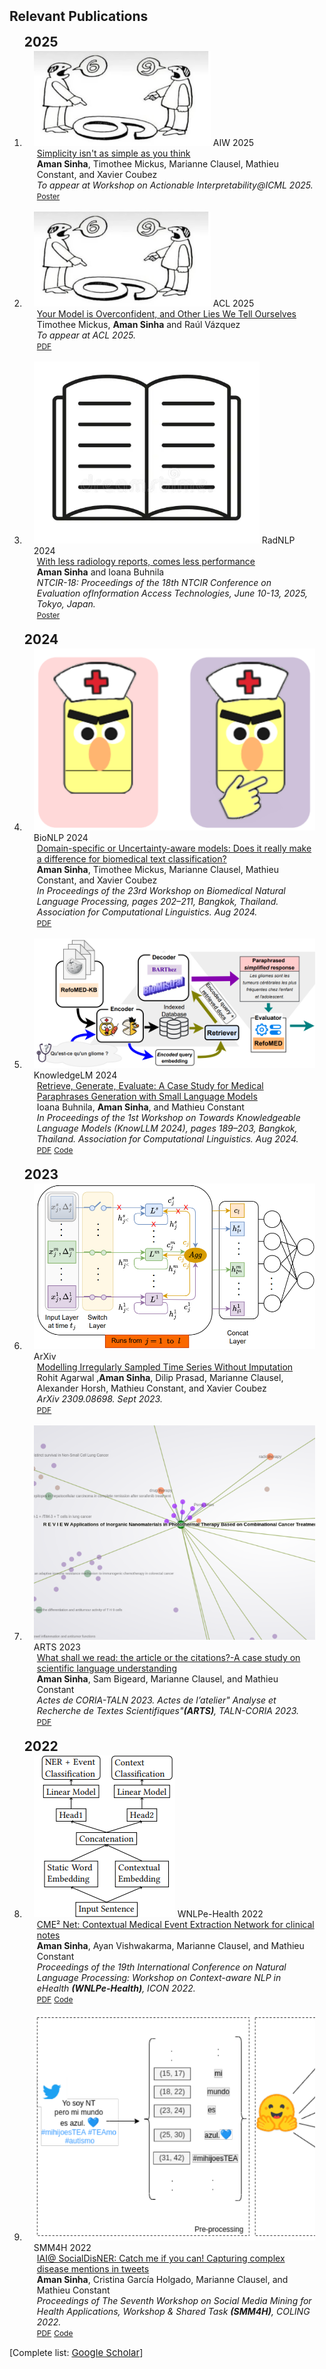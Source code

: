 <h2 id="publications" style="margin: 2px 0px -15px;">Relevant Publications</h2>

<br>

<div class="publications">
<ol class="bibliography">

<h2 id="publications" style="margin: 2px 0px -15px;">2025</h2>
<br>
<li>
<div class="pub-row">
  <div class="col-sm-3 abbr" style="position: relative;padding-right: 15px;padding-left: 15px;">
    <img src="assets/img/teasers/disagreement.png" class="teaser img-fluid z-depth-1">
    <abbr class="badge">AIW 2025</abbr>
  </div>

  <div class="col-sm-9" style="position: relative;padding-right: 15px;padding-left: 20px;">
    <div class="title"><a href="https://amansinha09.github.io/">Simplicity isn't as simple as you think</a></div>
    <div class="author"><strong>Aman Sinha</strong>, Timothee Mickus, Marianne Clausel, Mathieu Constant, and Xavier Coubez</div>
    <div class="periodical"><em>To appear at Workshop on Actionable Interpretability@ICML 2025.</em></div>
    <div class="links">
      <a href="https://actionable-interpretability.github.io/posters/159_simplicity_is_not_as_simple_as_you_think%20-%20Aman%20Sinha.pdf" class="btn btn-sm z-depth-0" role="button" target="_blank" style="font-size:12px;">Poster</a>
    </div>
  </div>
</div>
</li>

<br>
<li>
<div class="pub-row">
  <div class="col-sm-3 abbr" style="position: relative;padding-right: 15px;padding-left: 15px;">
    <img src="assets/img/teasers/disagreement.png" class="teaser img-fluid z-depth-1">
    <abbr class="badge">ACL 2025</abbr>
  </div>

  <div class="col-sm-9" style="position: relative;padding-right: 15px;padding-left: 20px;">
    <div class="title"><a href="https://arxiv.org/pdf/2503.01235">Your Model is Overconfident, and Other Lies We Tell Ourselves</a></div>
    <div class="author">Timothee Mickus, <strong>Aman Sinha</strong>  and Raúl Vázquez </div>
    <div class="periodical"><em>To appear at ACL 2025.</em></div>
    <div class="links">
      <a href="https://arxiv.org/pdf/2503.01235" class="btn btn-sm z-depth-0" role="button" target="_blank" style="font-size:12px;">PDF</a>
    </div>
  </div>
</div>
</li>

<br>

<li>
<div class="pub-row">
  <div class="col-sm-3 abbr" style="position: relative;padding-right: 15px;padding-left: 15px;">
    <img src="assets/img/teasers/article.png" class="teaser img-fluid z-depth-1">
    <abbr class="badge">RadNLP 2024</abbr>
  </div>

  <div class="col-sm-9" style="position: relative;padding-right: 15px;padding-left: 20px;">
    <div class="title"><a href="https://research.nii.ac.jp/ntcir/workshop/OnlineProceedings18/pdf/posters/17-NTCIR18-RADNLP-SinhaA.pdf">With less radiology reports, comes less performance</a></div>
    <div class="author"><strong>Aman Sinha</strong> and Ioana Buhnila</div>
    <div class="periodical"><em>NTCIR-18: Proceedings of the 18th NTCIR Conference on Evaluation ofInformation Access Technologies, June 10-13, 2025, Tokyo, Japan.</em></div>
    <div class="links">
      <a href="https://research.nii.ac.jp/ntcir/workshop/OnlineProceedings18/pdf/posters/17-NTCIR18-RADNLP-SinhaA.pdf" class="btn btn-sm z-depth-0" role="button" target="_blank" style="font-size:12px;">Poster</a>
    </div>
  </div>
</div>
</li>

<br>

<h2 id="publications" style="margin: 2px 0px -15px;">2024</h2>
<br>
<li>
<div class="pub-row">
  <div class="col-sm-3 abbr" style="position: relative;padding-right: 15px;padding-left: 15px;">
    <img src="assets/img/teasers/UoD_teaser.png" class="teaser img-fluid z-depth-1">
    <abbr class="badge">BioNLP 2024</abbr>
  </div>

  <div class="col-sm-9" style="position: relative;padding-right: 15px;padding-left: 20px;">
    <div class="title"><a href="https://aclanthology.org/2024.bionlp-1.16/">Domain-specific or Uncertainty-aware models: Does it really make a difference for biomedical text classification?</a></div>
    <div class="author"><strong>Aman Sinha</strong>, Timothee Mickus, Marianne Clausel, Mathieu Constant, and Xavier Coubez</div>
    <div class="periodical"><em>In Proceedings of the 23rd Workshop on Biomedical Natural Language Processing, pages 202–211, Bangkok, Thailand. Association for Computational Linguistics. Aug 2024.</em></div>
    <div class="links">
      <a href="https://aclanthology.org/2024.bionlp-1.16.pdf" class="btn btn-sm z-depth-0" role="button" target="_blank" style="font-size:12px;">PDF</a>
    </div>
  </div>
</div>
</li>

<br>

<li>
<div class="pub-row">
  <div class="col-sm-3 abbr" style="position: relative;padding-right: 15px;padding-left: 15px;">
    <img src="assets/img/teasers/prage_teaser.png" class="teaser img-fluid z-depth-1">
    <abbr class="badge">KnowledgeLM 2024</abbr>
  </div>

  <div class="col-sm-9" style="position: relative;padding-right: 15px;padding-left: 20px;">
    <div class="title"><a href="https://aclanthology.org/2024.knowllm-1.16/">Retrieve, Generate, Evaluate: A Case Study for Medical Paraphrases Generation with Small Language Models</a></div>
    <div class="author">Ioana Buhnila, <strong>Aman Sinha</strong>, and Mathieu Constant</div>
    <div class="periodical"><em>In Proceedings of the 1st Workshop on Towards Knowledgeable Language Models (KnowLLM 2024), pages 189–203, Bangkok, Thailand. Association for Computational Linguistics. Aug 2024.</em></div>
    <div class="links">
      <a href="https://aclanthology.org/2024.knowllm-1.16.pdf" class="btn btn-sm z-depth-0" role="button" target="_blank" style="font-size:12px;">PDF</a>
      <a href="https://github.com/ATILF-UMR7118/pRAGe" class="btn btn-sm z-depth-0" role="button" target="_blank" style="font-size:12px;">Code</a>
    </div>
  </div>
</div>
</li>

<br>
<h2 id="publications" style="margin: 2px 0px -15px;">2023</h2>
<br>
<li>
<div class="pub-row">
  <div class="col-sm-3 abbr" style="position: relative;padding-right: 15px;padding-left: 15px;">
    <img src="assets/img/teasers/slan_teaser.png" class="teaser img-fluid z-depth-1">
    <abbr class="badge">ArXiv</abbr>
  </div>

  <div class="col-sm-9" style="position: relative;padding-right: 15px;padding-left: 20px;">
    <div class="title"><a href="https://arxiv.org/pdf/2309.08698.pdf">Modelling Irregularly Sampled Time Series Without Imputation</a></div>
    <div class="author">Rohit Agarwal ,<strong>Aman Sinha</strong>, Dilip Prasad, Marianne Clausel, Alexander Horsh, Mathieu Constant, and Xavier Coubez</div>
    <div class="periodical"><em>ArXiv 2309.08698. Sept 2023.</em></div>
    <div class="links">
      <a href="https://arxiv.org/pdf/2309.08698.pdf" class="btn btn-sm z-depth-0" role="button" target="_blank" style="font-size:12px;">PDF</a>
    </div>
  </div>
</div>
</li>

<br>

<li>
<div class="pub-row">
  <div class="col-sm-3 abbr" style="position: relative;padding-right: 15px;padding-left: 15px;">
    <img src="assets/img/teasers/article_o_citation_teaser.png" class="teaser img-fluid z-depth-1">
    <abbr class="badge">ARTS 2023</abbr>
  </div>

  <div class="col-sm-9" style="position: relative;padding-right: 15px;padding-left: 20px;">
    <div class="title"><a href="https://coria-taln-2023.sciencesconf.org/data/proceedings_ARTS.pdf#page=88">What shall we read: the article or the citations?-A case study on scientific language understanding</a></div>
    <div class="author"><strong>Aman Sinha</strong>, Sam Bigeard, Marianne Clausel, and Mathieu Constant</div>
    <div class="periodical"><em>Actes de CORIA-TALN 2023. Actes de l’atelier" Analyse et Recherche de Textes Scientifiques"<strong>(ARTS)</strong>, TALN-CORIA 2023.</em></div>
    <div class="links">
      <a href="https://coria-taln-2023.sciencesconf.org/data/proceedings_ARTS.pdf#page=88" class="btn btn-sm z-depth-0" role="button" target="_blank" style="font-size:12px;">PDF</a>
    </div>
  </div>
</div>
</li>

<br>

<h2 id="publications" style="margin: 2px 0px -15px;">2022</h2>
<br>
<li>
<div class="pub-row">
  <div class="col-sm-3 abbr" style="position: relative;padding-right: 15px;padding-left: 15px;">
    <img src="assets/img/teasers/cme2_teaser.png" class="teaser img-fluid z-depth-1">
    <abbr class="badge">WNLPe-Health 2022</abbr>
  </div>

  <div class="col-sm-9" style="position: relative;padding-right: 15px;padding-left: 20px;">
    <div class="title"><a href="https://ceur-ws.org/Vol-3416/paper_4.pdf">CME² Net: Contextual Medical Event Extraction Network for clinical notes</a></div>
    <div class="author"><strong>Aman Sinha</strong>, Ayan Vishwakarma, Marianne Clausel, and Mathieu Constant</div>
    <div class="periodical"><em>Proceedings of the 19th International Conference on Natural Language Processing: Workshop on Context-aware NLP in eHealth <strong>(WNLPe-Health)</strong>, ICON 2022.</em></div>
    <div class="links">
      <a href="https://ceur-ws.org/Vol-3416/paper_4.pdf" class="btn btn-sm z-depth-0" role="button" target="_blank" style="font-size:12px;">PDF</a>
      <a href="https://github.com/amansinha09/nncc" class="btn btn-sm z-depth-0" role="button" target="_blank" style="font-size:12px;">Code</a>
    </div>
  </div>
</div>
</li>

<br>

<li>
<div class="pub-row">
  <div class="col-sm-3 abbr" style="position: relative;padding-right: 15px;padding-left: 15px;">
    <img src="assets/img/teasers/socialner_teaser.png" class="teaser img-fluid z-depth-1">
    <abbr class="badge">SMM4H 2022</abbr>
  </div>

  <div class="col-sm-9" style="position: relative;padding-right: 15px;padding-left: 20px;">
    <div class="title"><a href="https://aclanthology.org/2022.smm4h-1.25.pdf">IAI@ SocialDisNER: Catch me if you can! Capturing complex disease mentions in tweets</a></div>
    <div class="author"><strong>Aman Sinha</strong>, Cristina García Holgado, Marianne Clausel, and Mathieu Constant</div>
    <div class="periodical"><em>Proceedings of The Seventh Workshop on Social Media Mining for Health Applications, Workshop & Shared Task <strong>(SMM4H)</strong>, COLING 2022.</em></div>
    <div class="links">
      <a href="https://aclanthology.org/2022.smm4h-1.25.pdf" class="btn btn-sm z-depth-0" role="button" target="_blank" style="font-size:12px;">PDF</a>
      <a href="https://github.com/amansinha09/SM4HHT10" class="btn btn-sm z-depth-0" role="button" target="_blank" style="font-size:12px;">Code</a>
    </div>
  </div>
</div>
</li>


</ol>
</div>

[Complete list: <a href="https://scholar.google.com/citations?user=aNuvZAkAAAAJ&hl=en" target="_blank" style="font-size:15px;">Google Scholar</a>]
